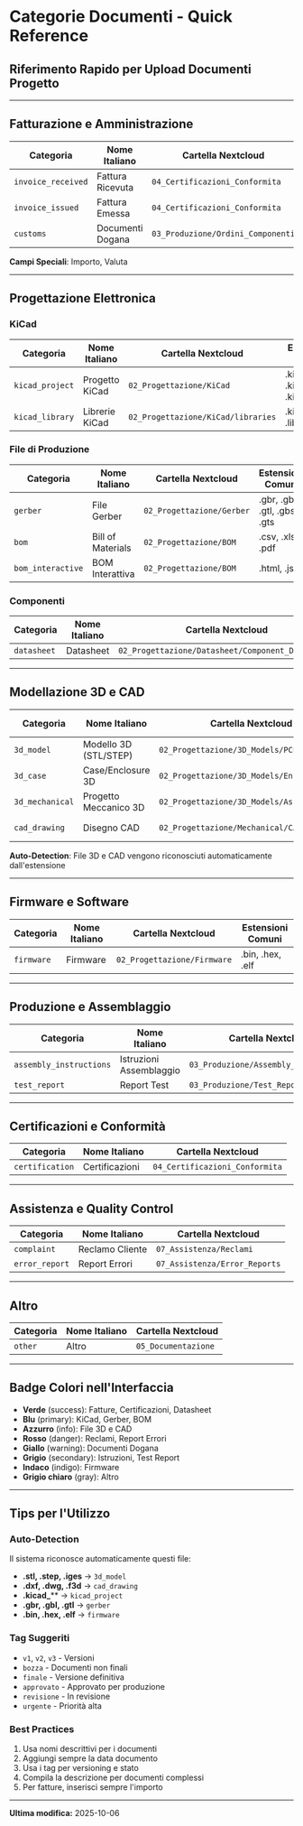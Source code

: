 # Categorie Documenti - Quick Reference

## Riferimento Rapido per Upload Documenti Progetto

---

## Fatturazione e Amministrazione

| Categoria | Nome Italiano | Cartella Nextcloud |
|-----------|---------------|-------------------|
| `invoice_received` | Fattura Ricevuta | `04_Certificazioni_Conformita` |
| `invoice_issued` | Fattura Emessa | `04_Certificazioni_Conformita` |
| `customs` | Documenti Dogana | `03_Produzione/Ordini_Componenti` |

**Campi Speciali**: Importo, Valuta

---

## Progettazione Elettronica

### KiCad

| Categoria | Nome Italiano | Cartella Nextcloud | Estensioni Comuni |
|-----------|---------------|-------------------|-------------------|
| `kicad_project` | Progetto KiCad | `02_Progettazione/KiCad` | .kicad_pcb, .kicad_sch, .kicad_pro |
| `kicad_library` | Librerie KiCad | `02_Progettazione/KiCad/libraries` | .kicad_mod, .lib |

### File di Produzione

| Categoria | Nome Italiano | Cartella Nextcloud | Estensioni Comuni |
|-----------|---------------|-------------------|-------------------|
| `gerber` | File Gerber | `02_Progettazione/Gerber` | .gbr, .gbl, .gtl, .gbs, .gts |
| `bom` | Bill of Materials | `02_Progettazione/BOM` | .csv, .xlsx, .pdf |
| `bom_interactive` | BOM Interattiva | `02_Progettazione/BOM` | .html, .json |

### Componenti

| Categoria | Nome Italiano | Cartella Nextcloud |
|-----------|---------------|-------------------|
| `datasheet` | Datasheet | `02_Progettazione/Datasheet/Component_Datasheets` |

---

## Modellazione 3D e CAD

| Categoria | Nome Italiano | Cartella Nextcloud | Estensioni Comuni |
|-----------|---------------|-------------------|-------------------|
| `3d_model` | Modello 3D (STL/STEP) | `02_Progettazione/3D_Models/PCB` | .stl, .step, .stp, .iges |
| `3d_case` | Case/Enclosure 3D | `02_Progettazione/3D_Models/Enclosure` | .stl, .step, .obj |
| `3d_mechanical` | Progetto Meccanico 3D | `02_Progettazione/3D_Models/Assembly` | .step, .iges, .3mf |
| `cad_drawing` | Disegno CAD | `02_Progettazione/Mechanical/CAD_Drawings` | .dxf, .dwg, .f3d |

**Auto-Detection**: File 3D e CAD vengono riconosciuti automaticamente dall'estensione

---

## Firmware e Software

| Categoria | Nome Italiano | Cartella Nextcloud | Estensioni Comuni |
|-----------|---------------|-------------------|-------------------|
| `firmware` | Firmware | `02_Progettazione/Firmware` | .bin, .hex, .elf |

---

## Produzione e Assemblaggio

| Categoria | Nome Italiano | Cartella Nextcloud |
|-----------|---------------|-------------------|
| `assembly_instructions` | Istruzioni Assemblaggio | `03_Produzione/Assembly_Instructions` |
| `test_report` | Report Test | `03_Produzione/Test_Reports` |

---

## Certificazioni e Conformità

| Categoria | Nome Italiano | Cartella Nextcloud |
|-----------|---------------|-------------------|
| `certification` | Certificazioni | `04_Certificazioni_Conformita` |

---

## Assistenza e Quality Control

| Categoria | Nome Italiano | Cartella Nextcloud |
|-----------|---------------|-------------------|
| `complaint` | Reclamo Cliente | `07_Assistenza/Reclami` |
| `error_report` | Report Errori | `07_Assistenza/Error_Reports` |

---

## Altro

| Categoria | Nome Italiano | Cartella Nextcloud |
|-----------|---------------|-------------------|
| `other` | Altro | `05_Documentazione` |

---

## Badge Colori nell'Interfaccia

- **Verde** (success): Fatture, Certificazioni, Datasheet
- **Blu** (primary): KiCad, Gerber, BOM
- **Azzurro** (info): File 3D e CAD
- **Rosso** (danger): Reclami, Report Errori
- **Giallo** (warning): Documenti Dogana
- **Grigio** (secondary): Istruzioni, Test Report
- **Indaco** (indigo): Firmware
- **Grigio chiaro** (gray): Altro

---

## Tips per l'Utilizzo

### Auto-Detection
Il sistema riconosce automaticamente questi file:
- **.stl, .step, .iges** → `3d_model`
- **.dxf, .dwg, .f3d** → `cad_drawing`
- **.kicad_**** → `kicad_project`
- **.gbr, .gbl, .gtl** → `gerber`
- **.bin, .hex, .elf** → `firmware`

### Tag Suggeriti
- `v1`, `v2`, `v3` - Versioni
- `bozza` - Documenti non finali
- `finale` - Versione definitiva
- `approvato` - Approvato per produzione
- `revisione` - In revisione
- `urgente` - Priorità alta

### Best Practices
1. Usa nomi descrittivi per i documenti
2. Aggiungi sempre la data documento
3. Usa i tag per versioning e stato
4. Compila la descrizione per documenti complessi
5. Per fatture, inserisci sempre l'importo

---

**Ultima modifica:** 2025-10-06
